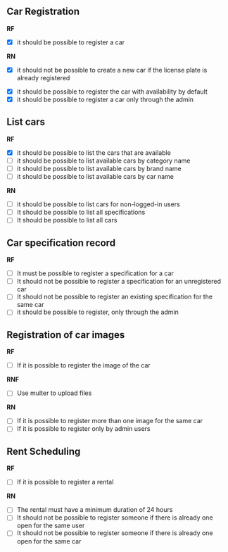 ## Car Registration

**RF**
- [x] it should be possible to register a car

**RN**

- [x] it should not be possible to create a new car if the license plate is already registered
<!-- - [ ] It shouldn't be possible to change the license plate of a car -->
- [x] it should be possible to register the car with availability by default
- [x] it should be possible to register a car only through the admin
 
## List cars

**RF**
- [x] it should be possible to list the cars that are available
- [ ] it should be possible to list available cars by category name
- [ ] it should be possible to list available cars by brand name
- [ ] it should be possible to list available cars by car name

**RN**
- [ ] it should be possible to list cars for non-logged-in users
- [ ] It should be possible to list all specifications
- [ ] It should be possible to list all cars

## Car specification record

**RF**
- [ ] It must be possible to register a specification for a car
- [ ] It should not be possible to register a specification for an unregistered car
- [ ] It should not be possible to register an existing specification for the same car
- [ ] it should be possible to register, only through the admin

## Registration of car images

**RF**
- [ ] If it is possible to register the image of the car

**RNF**
- [ ] Use multer to upload files

**RN**
- [ ] If it is possible to register more than one image for the same car
- [ ] If it is possible to register only by admin users

## Rent Scheduling

**RF**
- [ ] If it is possible to register a rental

**RN**
- [ ] The rental must have a minimum duration of 24 hours
- [ ] It should not be possible to register someone if there is already one open for the same user
- [ ] It should not be possible to register someone if there is already one open for the same car